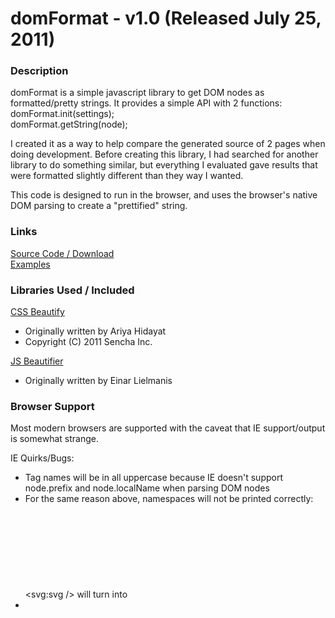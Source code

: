  domFormat - v1.0 (Released July 25, 2011)
===========================================
  
### Description ###
domFormat is a simple javascript library to get DOM nodes as formatted/pretty
strings.  It provides a simple API with 2 functions:  
    domFormat.init(settings);  
    domFormat.getString(node);  
  
I created it as a way to help compare the generated source of 2 pages when
doing development.  Before creating this library, I had searched for another
library to do something similar, but everything I evaluated gave results
that were formatted slightly different than they way I wanted.  
  
This code is designed to run in the browser, and uses the browser's native 
DOM parsing to create a "prettified" string.  
  
  
### Links ###
[Source Code / Download](https://github.com/skratchdot/domFormat)  
[Examples](https://skratchdot.github.com/domFormat/examples/index-html5.html)  
  
  
### Libraries Used / Included ###
[CSS Beautify](https://github.com/senchalabs/cssbeautify)
 - Originally written by Ariya Hidayat
 - Copyright (C) 2011 Sencha Inc.  

[JS Beautifier](https://github.com/einars/js-beautify)
 - Originally written by Einar Lielmanis
  
  
### Browser Support ###
Most modern browsers are supported with the caveat that IE support/output
is somewhat strange.  
  
IE Quirks/Bugs:  
  * Tag names will be in all uppercase because IE doesn't support 
    node.prefix and node.localName when parsing DOM nodes  
  * For the same reason above, namespaces will not be printed
    correctly: <svg:svg /> will turn into <SVG />  
  * <style /> and <script /> tags lose their contents
  * Doctype nodes are treated as a comment (standards vs quirks mode)
  
  
### Bookmarklets ###

[Reload Page With Formatted Source](javascript:(function(){var%20doc%3Ddocument.cloneNode(true)%7C%7Cdocument%3Bvar%20script%3Ddocument.createElement('script')%3Bscript.setAttribute('src'%2C'http%3A%2F%2Fskratchdot.github.com%2FdomFormat%2FdomFormat.min.js')%3Bscript.addEventListener('load'%2Cfunction()%7Bvar%20domString%3DdomFormat.getString(doc)%3Bdocument.write(domString)%3Bdocument.close()%3B%7D%2Cfalse)%3Bdocument.body.appendChild(script)%3B}());)  

    javascript:(function() {
    	var doc = document.cloneNode(true) || document;
    	var script = document.createElement('script');
    	script.setAttribute('src', 'http://skratchdot.github.com/domFormat/domFormat.min.js');
    	script.addEventListener('load', function() {
    		var domString = domFormat.getString(doc);
    		document.write(domString);
    		document.close();
    	}, false);
    	document.body.appendChild(script);
    }());

[Show Source](javascript:(function(){var%20doc%3Ddocument.cloneNode(true)%7C%7Cdocument%3Bvar%20script%3Ddocument.createElement('script')%3Bscript.setAttribute('src'%2C'http%3A%2F%2Fskratchdot.github.com%2FdomFormat%2FdomFormat.min.js')%3Bscript.addEventListener('load'%2Cfunction()%7Bvar%20domString%3DdomFormat.getString(doc)%3Bdocument.write('%3Ctextarea%20id%3D%22showSource%22%20style%3D%22width%3A100%25%3Bheight%3A100%25%3Bborder%3A0%3Bmargin%3A0%3Bpadding%3A0%3Bwhitespace%3Anowrap%3B%22%3E%3C%2Ftextarea%3E')%3Bdocument.getElementById('showSource').value%3DdomString%3Bdocument.close()%3B%7D%2Cfalse)%3Bdocument.body.appendChild(script)%3B}());)  

    javascript:(function() {
    	var doc = document.cloneNode(true) || document;
    	var script = document.createElement('script');
    	script.setAttribute('src', 'http://skratchdot.github.com/domFormat/domFormat.min.js');
    	script.addEventListener('load', function() {
    		var domString = domFormat.getString(doc);
    		document.write('<textarea id="showSource" style="width:100%;height:100%;border:0;margin:0;padding:0;whitespace:nowrap;"></textarea>');
    		document.getElementById('showSource').value = domString;
    		document.close();
    	}, false);
    	document.body.appendChild(script);
    }());
  
  
### Version History ###

#### v1.0 - Released July 25, 2011 ####
  * Initial Release
  * Known Bugs:
    1) IE Quirks/Bugs listed in the Browser Support section above
    2) Unsupported node types:
      *  Node.ENTITY_REFERENCE_NODE === 5
      *  Node.ENTITY_NODE === 6
      *  Node.PROCESSING_INSTRUCTION_NODE === 7
      *  Node.NOTATION_NODE === 12
  
  